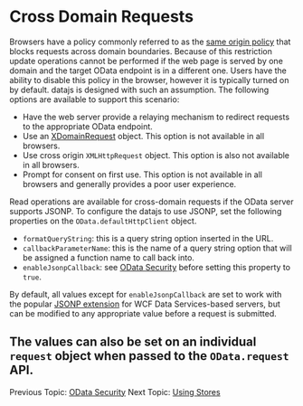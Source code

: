 # Cross Domain Requests

Browsers have a policy commonly referred to as the [same origin policy](http://en.wikipedia.org/wiki/Same_origin_policy) that blocks requests across domain boundaries. Because of this restriction update operations cannot be performed if the web page is served by one domain and the target OData endpoint is in a different one. Users have the ability to disable this policy in the browser, however it is typically turned on by default. datajs is designed with such an assumption. The following options are available to support this scenario:

- Have the web server provide a relaying mechanism to redirect requests to the appropriate OData endpoint.
- Use an [XDomainRequest](<http://msdn.microsoft.com/en-us/library/cc288060(VS.85).aspx>) object. This option is not available in all browsers.
- Use cross origin `XMLHttpRequest` object. This option is also not available in all browsers.
- Prompt for consent on first use. This option is not available in all browsers and generally provides a poor user experience.

Read operations are available for cross-domain requests if the OData server supports JSONP. To configure the datajs to use JSONP, set the following properties on the `OData.defaultHttpClient` object.

- `formatQueryString`: this is a query string option inserted in the URL.
- `callbackParameterName`: this is the name of a query string option that will be assigned a function name to call back into.
- `enableJsonpCallback`: see [OData Security](./OData%20Security.md) before setting this property to `true`.

By default, all values except for `enableJsonpCallback` are set to work with the popular [JSONP extension](http://code.msdn.microsoft.com/DataServicesJSONP) for WCF Data Services-based servers, but can be modified to any appropriate value before a request is submitted.

## The values can also be set on an individual `request` object when passed to the `OData.request` API.

Previous Topic: [OData Security](./OData%20Security.md)
Next Topic: [Using Stores](./Using%20Stores.md)
